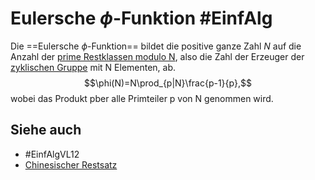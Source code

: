 # Eulersche $\phi$-Funktion #EinfAlg
Die ==Eulersche $\phi$-Funktion== bildet die positive ganze Zahl $N$ auf die Anzahl der [prime Restklassen modulo N](Einf.%20Alg/Definition/prime%20Restklassen%20modulo%20N.md), also die Zahl der Erzeuger der [zyklischen Gruppe](Einf.%20Alg/Definition/zyklische%20abelsche%20Gruppen.md) mit N Elementen, ab.
$$\phi(N)=N\prod_{p|N}\frac{p-1}{p},$$
wobei das Produkt pber alle Primteiler p von N genommen wird.
## Siehe auch
- #EinfAlgVL12 
- [Chinesischer Restsatz](Einf.%20Alg/Theorems/Chinesischer%20Restsatz.md)